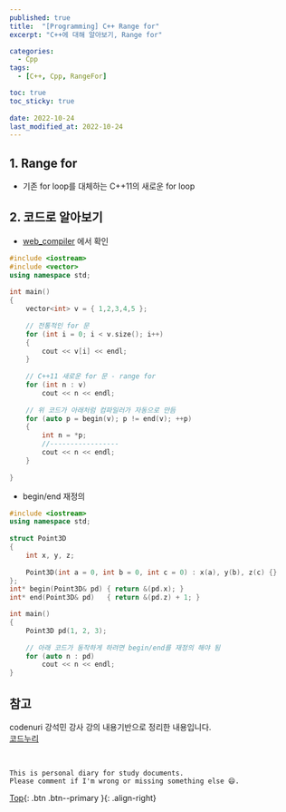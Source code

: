```yaml
---
published: true
title:  "[Programming] C++ Range for"
excerpt: "C++에 대해 알아보기, Range for"

categories:
  - Cpp
tags:
  - [C++, Cpp, RangeFor]

toc: true
toc_sticky: true
 
date: 2022-10-24
last_modified_at: 2022-10-24
---
```


## 1. Range for
- 기존 for loop를 대체하는 C++11의 새로운 for loop

## 2. 코드로 알아보기
- [web_compiler](https://godbolt.org/) 에서 확인

```cpp
#include <iostream> 
#include <vector> 
using namespace std; 
  
int main() 
{ 
    vector<int> v = { 1,2,3,4,5 }; 
  
    // 전통적인 for 문 
    for (int i = 0; i < v.size(); i++) 
    { 
        cout << v[i] << endl; 
    } 
  
    // C++11 새로운 for 문 - range for 
    for (int n : v) 
        cout << n << endl; 
  
    // 위 코드가 아래처럼 컴파일러가 자동으로 만듬 
    for (auto p = begin(v); p != end(v); ++p) 
    { 
        int n = *p; 
        //----------------- 
        cout << n << endl; 
    } 
  
}
```

- begin/end 재정의

```cpp
#include <iostream> 
using namespace std; 
  
struct Point3D 
{ 
    int x, y, z; 
  
    Point3D(int a = 0, int b = 0, int c = 0) : x(a), y(b), z(c) {} 
}; 
int* begin(Point3D& pd) { return &(pd.x); } 
int* end(Point3D& pd)   { return &(pd.z) + 1; } 

int main() 
{ 
    Point3D pd(1, 2, 3); 
  
    // 아래 코드가 동작하게 하려면 begin/end를 재정의 해야 됨
    for (auto n : pd) 
        cout << n << endl; 
}
```

## 참고
codenuri 강석민 강사 강의 내용기반으로 정리한 내용입니다.  
[코드누리](https://github.com/codenuri)

<br>

    This is personal diary for study documents.
    Please comment if I'm wrong or missing something else 😄. 

[Top](#){: .btn .btn--primary }{: .align-right}